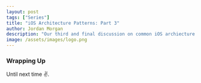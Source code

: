 ```yaml
---
layout: post
tags: ["Series"]
title: "iOS Architecture Patterns: Part 3"
author: Jordan Morgan
description: "Our third and final discussion on common iOS archiecture patterns, and perhaps the most important. Let's chat MVC."
image: /assets/images/logo.png
---
```

### Wrapping Up

Until next time ✌️.